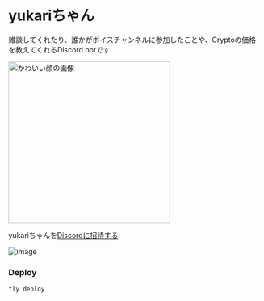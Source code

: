 # yukariちゃん

雑談してくれたり、誰かがボイスチャンネルに参加したことや、Cryptoの価格を教えてくれるDiscord botです

<img src="https://user-images.githubusercontent.com/5690642/187445550-c6fc3b4a-ac7c-453d-b2f5-77e602b2f696.png" alt="かわいい顔の画像" width=320>

yukariちゃんを[Discordに招待する](https://discordapp.com/api/oauth2/authorize?client_id=551785476584112139&permissions=0&scope=bot)


![image](https://user-images.githubusercontent.com/5690642/187446773-4f607ddd-b0f8-4cf3-b973-7f191b2d6a42.png)

### Deploy
```
fly deploy
```
